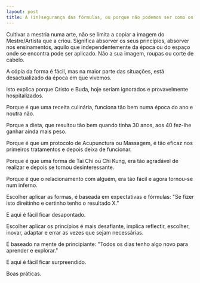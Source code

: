 ```yaml
---
layout: post
title: A (in)segurança das fórmulas, ou porque não podemos ser como os antigos mestres.
---
```

Cultivar a mestria numa arte, não se limita a copiar a imagem do Mestre/Artista que a criou. Significa absorver os seus princípios, absorver nos ensinamentos, aquilo que independentemente da época ou do espaço onde se encontra pode ser aplicado. Não a sua imagem, roupas ou corte de cabelo. 

A cópia da forma é fácil, mas na maior parte das situações, está desactualizado da época em que vivemos. 

Isto explica porque Cristo e Buda, hoje seriam ignorados e provavelmente hospitalizados.

Porque é que uma receita culinária, funciona tão bem numa época do ano e noutra não.

Porque a dieta, que resultou tão bem quando tinha 30 anos, aos 40 fez-lhe ganhar ainda mais peso.

Porque é que um protocolo de Acupunctura ou Massagem, é tão eficaz nos primeiros tratamentos e depois deixa de funcionar.

Porque é que uma forma de Tai Chi ou Chi Kung, era tão agradável de realizar e depois se tornou desinteressante. 

Porque é que o relacionamento com alguém, era tão fácil e agora tornou-se num inferno. 

Escolher aplicar as formas, é baseada em expectativas e fórmulas: "Se fizer isto direitinho e certinho tenho o resultado X."

E aqui é fácil ficar desapontado. 

Escolher aplicar os princípios é mais desafiante, implica reflectir, escolher, inovar, adaptar e errar as vezes que sejam necessárias. 

É baseado na mente de principiante: "Todos os dias tenho algo novo para aprender e explorar." 

E aqui é fácil ficar surpreendido.

Boas práticas.